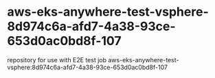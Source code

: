 # aws-eks-anywhere-test-vsphere-8d974c6a-afd7-4a38-93ce-653d0ac0bd8f-107
repository for use with E2E test job aws-eks-anywhere-test-vsphere:8d974c6a-afd7-4a38-93ce-653d0ac0bd8f-107
